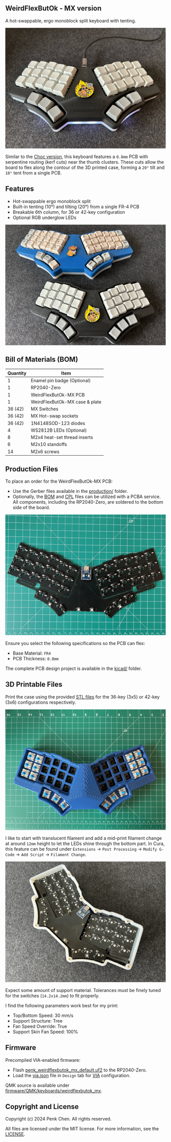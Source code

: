 ## WeirdFlexButOk - MX version

A hot-swappable, ergo monoblock split keyboard with tenting.

![](images/underglow.jpg)

Similar to the [Choc version](https://github.com/penk/WeirdFlexButOk), this keyboard features a `0.8mm` PCB with serpentine routing (kerf cuts) near the thumb clusters. These cuts allow the board to flex along the contour of the 3D printed case, forming a `20°` tilt and `10°` tent from a single PCB.

## Features

- Hot-swappable ergo monoblock split
- Built-in tenting (10°) and tilting (20°) from a single FR-4 PCB
- Breakable 6th column, for 36 or 42-key configuration 
- Optional RGB underglow LEDs

![](images/keyboard.jpg)

## Bill of Materials (BOM)

Quantity | Item
--- | ---
1 | Enamel pin badge (Optional)
1 | RP2040-Zero 
1 | WeirdFlexButOk-MX PCB
1 | WeirdFlexButOk-MX case & plate
36 (42) | MX Switches
36 (42) | MX Hot-swap sockets
36 (42) | 1N4148SOD-123 diodes
4 | WS2812B LEDs (Optional)
8 | M2x4 heat-set thread inserts
6 | M2x10 standoffs
14 | M2x6 screws

## Production Files

To place an order for the WeirdFlexButOk-MX PCB:

- Use the Gerber files available in the [production/](production/) folder.
- Optionally, the [BOM](production/BOM.csv) and [CPL](production/CPL.csv) files can be utilized with a PCBA service. All components, including the RP2040-Zero, are soldered to the bottom side of the board.

![](images/pcb.jpg)

Ensure you select the following specifications so the PCB can flex:

- Base Material: `FR4`
- PCB Thickness: `0.8mm`

The complete PCB design project is available in the [kicad/](kicad/) folder.

## 3D Printable Files

Print the case using the provided [STL files](case/) for the 36-key (3x5) or 42-key (3x6) configurations respectively.

 ![](images/3dprint.jpg)

I like to start with translucent filament and add a mid-print filament change at around `12mm` height to let the LEDs shine through the bottom part. In Cura, this feature can be found under `Extensions` -> `Post Processing` -> `Modify G-Code` -> `Add Script` -> `Filament Change`.

![](images/case.jpg)

Expect some amount of support material. Tolerances must be finely tuned for the switches (`14.2x14.2mm`) to fit properly.

I find the following parameters work best for my print:

- Top/Bottom Speed: 30 mm/s
- Support Structure: Tree
- Fan Speed Override: True
- Support Skin Fan Speed: 100%

## Firmware

Precompiled VIA-enabled firmware:

- Flash [penk_weirdflexbutok_mx_default.uf2](firmware/penk_weirdflexbutok_mx_default.uf2) to the RP2040-Zero.
- Load the [via.json](firmware/QMK/keyboards/weirdflexbutok_mx/via.json) file in `Design` tab for [VIA](https://usevia.app) configuration.

QMK source is available under [firmware/QMK/keyboards/weirdflexbutok_mx](firmware/QMK/keyboards/weirdflexbutok_mx).

## Copyright and License
Copyright (c) 2024 Penk Chen. All rights reserved.

All files are licensed under the MIT license. For more information, see the [LICENSE](LICENSE).
